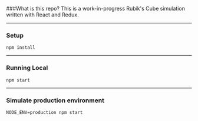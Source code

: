 ###What is this repo?
This is a work-in-progress Rubik's Cube simulation written with React and Redux.


___
### Setup

`npm install`

---
### Running Local

`npm start`

---
### Simulate production environment

`NODE_ENV=production npm start`